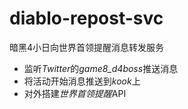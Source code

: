 # diablo-repost-svc 
暗黑4小日向世界首领提醒消息转发服务  
+ 监听*Twitter*的*game8_d4boss*推送消息
+ 将活动开始消息推送到*kook*上
+ 对外搭建*世界首领提醒*API
